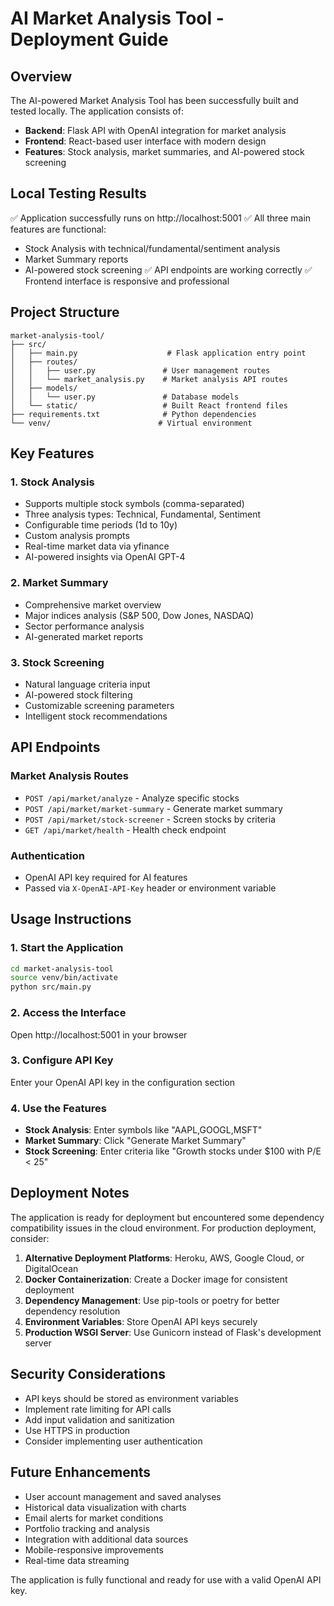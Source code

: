 # AI Market Analysis Tool - Deployment Guide

## Overview
The AI-powered Market Analysis Tool has been successfully built and tested locally. The application consists of:

- **Backend**: Flask API with OpenAI integration for market analysis
- **Frontend**: React-based user interface with modern design
- **Features**: Stock analysis, market summaries, and AI-powered stock screening

## Local Testing Results
✅ Application successfully runs on http://localhost:5001
✅ All three main features are functional:
- Stock Analysis with technical/fundamental/sentiment analysis
- Market Summary reports
- AI-powered stock screening
✅ API endpoints are working correctly
✅ Frontend interface is responsive and professional

## Project Structure
```
market-analysis-tool/
├── src/
│   ├── main.py                    # Flask application entry point
│   ├── routes/
│   │   ├── user.py               # User management routes
│   │   └── market_analysis.py    # Market analysis API routes
│   ├── models/
│   │   └── user.py               # Database models
│   └── static/                   # Built React frontend files
├── requirements.txt              # Python dependencies
└── venv/                        # Virtual environment
```

## Key Features

### 1. Stock Analysis
- Supports multiple stock symbols (comma-separated)
- Three analysis types: Technical, Fundamental, Sentiment
- Configurable time periods (1d to 10y)
- Custom analysis prompts
- Real-time market data via yfinance
- AI-powered insights via OpenAI GPT-4

### 2. Market Summary
- Comprehensive market overview
- Major indices analysis (S&P 500, Dow Jones, NASDAQ)
- Sector performance analysis
- AI-generated market reports

### 3. Stock Screening
- Natural language criteria input
- AI-powered stock filtering
- Customizable screening parameters
- Intelligent stock recommendations

## API Endpoints

### Market Analysis Routes
- `POST /api/market/analyze` - Analyze specific stocks
- `POST /api/market/market-summary` - Generate market summary
- `POST /api/market/stock-screener` - Screen stocks by criteria
- `GET /api/market/health` - Health check endpoint

### Authentication
- OpenAI API key required for AI features
- Passed via `X-OpenAI-API-Key` header or environment variable

## Usage Instructions

### 1. Start the Application
```bash
cd market-analysis-tool
source venv/bin/activate
python src/main.py
```

### 2. Access the Interface
Open http://localhost:5001 in your browser

### 3. Configure API Key
Enter your OpenAI API key in the configuration section

### 4. Use the Features
- **Stock Analysis**: Enter symbols like "AAPL,GOOGL,MSFT"
- **Market Summary**: Click "Generate Market Summary"
- **Stock Screening**: Enter criteria like "Growth stocks under $100 with P/E < 25"

## Deployment Notes

The application is ready for deployment but encountered some dependency compatibility issues in the cloud environment. For production deployment, consider:

1. **Alternative Deployment Platforms**: Heroku, AWS, Google Cloud, or DigitalOcean
2. **Docker Containerization**: Create a Docker image for consistent deployment
3. **Dependency Management**: Use pip-tools or poetry for better dependency resolution
4. **Environment Variables**: Store OpenAI API keys securely
5. **Production WSGI Server**: Use Gunicorn instead of Flask's development server

## Security Considerations

- API keys should be stored as environment variables
- Implement rate limiting for API calls
- Add input validation and sanitization
- Use HTTPS in production
- Consider implementing user authentication

## Future Enhancements

- User account management and saved analyses
- Historical data visualization with charts
- Email alerts for market conditions
- Portfolio tracking and analysis
- Integration with additional data sources
- Mobile-responsive improvements
- Real-time data streaming

The application is fully functional and ready for use with a valid OpenAI API key.


